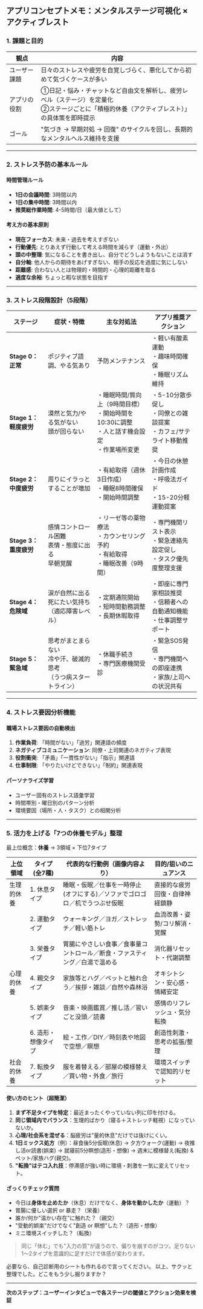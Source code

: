 ## アプリコンセプトメモ：メンタルステージ可視化 × アクティブレスト

### 1. 課題と目的

| 観点     | 内容                                                                         |
| ------ | -------------------------------------------------------------------------- |
| ユーザー課題 | 日々のストレスや疲労を⾃覚しづらく、悪化してから初めて気づくケースが多い                                       |
| アプリの役割 | ①⽇記・悩み・チャットなど⾃由⽂を解析し、疲労レベル（ステージ）を定量化<br>②ステージごとに「積極的休養（アクティブレスト）」の具体策を即時提示 |
| ゴール    | "気づき → 早期対処 → 回復" のサイクルを回し、長期的なメンタルヘルス維持を支援                                |

---

### 2. ストレス予防の基本ルール

#### 時間管理ルール
- **1日の会議時間**: 3時間以内
- **1日の集中時間**: 3時間以内
- **推奨総作業時間**: 4-5時間/日（最大値として）

#### 考え方の基本原則
- **現在フォーカス**: 未来・過去を考えすぎない
- **行動優先**: とりあえず行動して考える時間を減らす（運動・外出）
- **頭の中整理**: 気になることを書き出し、自分でどうしようもないことは消す
- **自分軸**: 他人からの期待をあげすぎない、相手の反応を過度に気にしない
- **距離感**: 合わない人とは物理的・時間的・心理的距離を取る
- **適度な余裕**: ちょっと暇な状態を目指す

---

### 3. ストレス段階設計（5段階）

| ステージ | 症状・特徴 | 主な対処法 | アプリ推奨アクション |
|---------|-----------|-----------|------------------|
| **Stage 0：正常** | ポジティブ語調、やる気あり | 予防メンテナンス | ・軽い有酸素運動<br>・趣味時間確保<br>・睡眠リズム維持 |
| **Stage 1：軽度疲労** | 漠然と気力/やる気がない<br>頭が回らない | ・睡眠時間/質向上（9時間目標）<br>・開始時間を10:30に調整<br>・人と話す機会設定<br>・作業場所変更 | ・5-10分散歩促し<br>・同僚との雑談提案<br>・カフェ/サテライト移動推奨 |
| **Stage 2：中度疲労** | 周りにイラっとすることが増加 | ・有給取得（週休3日作成）<br>・睡眠8時間確保<br>・開始時間調整 | ・今日の休憩計画作成<br>・呼吸法ガイド<br>・15-20分軽運動提案 |
| **Stage 3：重度疲労** | 感情コントロール困難<br>表情・態度に出る<br>早朝覚醒 | ・リーゼ等の薬物療法<br>・カウンセリング予約<br>・有給取得<br>・睡眠改善（9時間） | ・専門機関リスト表示<br>・緊急連絡先設定促し<br>・タスク優先度整理支援 |
| **Stage 4：危険域** | 涙が自然に出る<br>死にたい気持ち<br>（適応障害レベル） | ・定期通院開始<br>・短時間勤務調整<br>・長期休暇取得 | ・即座に専門家相談推奨<br>・信頼者への自動通知機能<br>・仕事調整サポート |
| **Stage 5：緊急域** | 思考がまとまらない<br>冷や汗、破滅的思考<br>（うつ病スタートライン） | ・休職手続き<br>・専門医療機関受診 | ・緊急SOS発信<br>・専門機関への即座連携<br>・家族/上司への状況共有 |

---

### 4. ストレス要因分析機能

#### 職場ストレス要因の自動検出
1. **作業負荷**: 「時間がない」「過労」関連語の頻度
2. **ネガティブコミュニケーション**: 同僚・上司関連のネガティブ表現
3. **役割衝突**: 「矛盾」「一貫性がない」「指示」関連語
4. **仕事制限**: 「やりたいけどできない」「制約」関連表現

#### パーソナライズ学習
- ユーザー固有のストレス語彙学習
- 時間帯別・曜日別のパターン分析
- 環境要因（場所・人・タスク）との相関分析

---

### 5. 活力を上げる「7つの休養モデル」整理

最上位概念：**休養**
→ 3領域 × 下位7タイプ

| 上位領域  | タイプ (全7種)   | 代表的な行動例（画像内容より）                        | 目的/狙いのニュアンス     |
| ----- | ----------- | -------------------------------------- | --------------- |
| 生理的休養 | 1. 休息タイプ    | 睡眠・仮眠／仕事を一時停止(オフにする)／ソファでゴロゴロ／机でうつぶせ仮眠 | 直接的な疲労回復・自律神経鎮静 |
|       | 2. 運動タイプ    | ウォーキング／ヨガ／ストレッチ／軽い筋トレ                  | 血流改善・姿勢/コリ解消・覚醒 |
|       | 3. 栄養タイプ    | 胃腸にやさしい食事／食事量コントロール／断食・ファスティング／白湯で温める  | 消化器リセット・代謝調整    |
| 心理的休養 | 4. 親交タイプ    | 家族等とハグ／ペットと触れ合う／挨拶・雑談／自然や森林浴           | オキシトシン・安心感・情緒安定 |
|       | 5. 娯楽タイプ    | 音楽・映画鑑賞／推し活／習いごと没頭／読書                  | 感情のリフレッシュ・気分転換  |
|       | 6. 造形・想像タイプ | 絵・工作／DIY／時刻表や地図で空想／瞑想                  | 創造性刺激・思考の拡張/整理  |
| 社会的休養 | 7. 転換タイプ    | 服を着替える／部屋の模様替え／買い物・外食／旅行               | 環境スイッチで認知的リセット  |

#### 使い方のヒント（超簡潔）

1. **まず不足タイプを特定**：最近まったくやっていない列に印を付ける。
2. **同じ領域内でバランス**：生理的ばかり（寝る＋ストレッチ軽視）になっていないか。
3. **心理/社会系を混ぜる**：脳疲労は"量的休息"だけでは抜けにくい。
4. **1日ミックス処方**（例）：昼食後5分仮眠(休息) → 夕方ウォーク(運動) → 夜推し活or読書(娯楽) → 就寝前5分瞑想(造形・想像) → 週末に模様替え(転換) & ペット/家族ハグ(親交)。
5. **"転換"はテコ入れ技**：停滞感が強い時に環境・刺激を一気に変えてリセット。

#### ざっくりチェック質問

* 今日は**身体を止めたか**（休息）だけでなく、**身体を動かしたか**（運動）？
* 胃腸に優しい選択 or 暴走？（栄養）
* 誰か/何か"温かい存在"に触れた？（親交）
* "受動的娯楽"だけでなく"創造 or 瞑想"した？（造形・想像）
* ミニ環境スイッチした？（転換）

> 同じ「休む」でも"入力の質"が違うので、偏りを崩すのがコツ。足りない1～2タイプを意識的に足すだけで体感が変わります。

必要なら、自己診断用のシートも作れるので言ってください。
以上、サクッと整理でした。どこをもう少し掘りますか？

---

**次のステップ：ユーザーインタビューで各ステージの閾値とアクション効果を検証**
